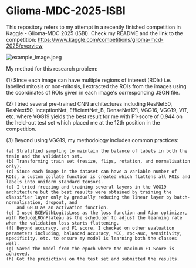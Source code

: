 # Glioma-MDC-2025-ISBI
This repository refers to my attempt in a recently finished competition in Kaggle - Glioma-MDC 2025 (ISBI). Check my README and the link to the competition:
https://www.kaggle.com/competitions/glioma-mcd-2025/overview

![example_image.jpeg](https://github.com/sumone-compbio/Glioma-MDC-2025-ISBI-/blob/main/example_image.jpeg)

My method for this research problem:

(1) Since each image can have multiple regions of interest (ROIs) i.e. labelled mitosis or non-mitosis, I extracted the ROIs from the images using the coordinates of ROIs given in each image's corresponding JSON file.

(2) I tried several pre-trained CNN architectures including ResNet50, ResNext50, InceptionNet,  EfficientNet_B, DenseNet121, VGG16, VGG19, ViT, etc. where VGG19 yields the best result for me with F1-score of 0.944 on the held-out test set which placed me at the 12th position in the competition. 

(3) Beyond using VGG19, my methodology includes common practices:

    (a) Stratified sampling to maintain the balance of labels in both the train and the validation set.
    (b) Transforming train set (resize, flips, rotation, and normalisation only).
    (c) Since each image in the dataset can have a variable number of ROIs, a custom collate function is created which flattens all ROIs and labels into uniform standard tensors.
    (d) I tried freezing and training several layers in the VGG19 architecture but the best results were obtained by training the classifier layer only by gradually reducing the linear layer by batch-normalisation, dropout, and
        and GELU as an activation function. 
    (e) I used BCEWithLogitsLoss as the loss function and Adam optimizer, with ReduceLROnPlateau as the scheduler to adjust the learning rate when the validation loss starts flattening.
    (f) Beyond accuracy, and F1 score, I checked on other evaluation parameters including, balanced accuracy, MCC, roc-auc, sensitivity, specificity, etc. to ensure my model is learning both the classes well.
    (g) Saved the model from the epoch where the maximum F1-Score is achieved.
    (h) Got the predictions on the test set and submitted the results.

    
